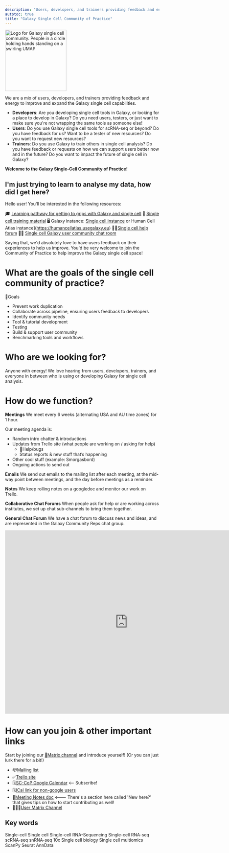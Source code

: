 ```yaml
---
description: "Users, developers, and trainers providing feedback and energy to improve and expand the Galaxy single cell capabilities."
autotoc: true
title: "Galaxy Single Cell Community of Practice"
---
```


<img class="img-fluid float-right" src="/projects/singlecell/SC-CoP.png" style="width:200px;" alt="Logo for Galaxy single cell community. People in a circle holding hands standing on a swirling UMAP"/>

We are a mix of users, developers, and trainers providing feedback and energy to improve and expand the Galaxy single cell capabilities. 
 - **Developers**: Are you developing single cell tools in Galaxy, or looking for a place to develop in Galaxy? Do you need users, testers, or just want to make sure you're not wrapping the same tools as someone else!
 - **Users**: Do you use Galaxy single cell tools for scRNA-seq or beyond? Do you have feedback for us? Want to be a tester of new resources? Do you want to request new resources?
 - **Trainers**: Do you use Galaxy to train others in single cell analysis? Do you have feedback or requests on how we can support users better now and in the future?
Do you want to impact the future of single cell in Galaxy? 

**Welcome to the Galaxy Single-Cell Community of Practice!**

## I'm just trying to learn to analyse my data, how did I get here?
Hello user! You'll be interested in the following resources:

 🎓 [Learning pathway for getting to grips with Galaxy and single cell](https://training.galaxyproject.org/training-material/learning-pathways/intro_single_cell.html)
 🧠 [Single cell training material](https://training.galaxyproject.org/training-material/topics/single-cell/)
 🖥️ Galaxy instance: [Single cell instance](https://singlecell.usegalaxy.eu) or Human Cell Atlas instance](https://humancellatlas.usegalaxy.eu)
 ✋🏾[Single cell help forum]([scrna](https://help.galaxyproject.org/tag/scrna))
 👐🏾 [Single cell Galaxy user community chat room](https://matrix.to/#/#Galaxy-Training-Network_galaxy-single-cell:gitter.im)

Saying that, we'd absolutely love to have users feedback on their experiences to help us improve. You'd be very welcome to join the Community of Practice to help improve the Galaxy single cell space!

# What are the goals of the single cell community of practice?

🎯Goals
- Prevent work duplication
- Collaborate across pipeline, ensuring users feedback to developers
- Identify community needs
- Tool & tutorial development
- Testing
- Build & support user community
- Benchmarking tools and workflows

# Who are we looking for?

Anyone with energy! We love hearing from users, developers, trainers, and everyone in between who is using or developing Galaxy for single cell analysis.

# How do we function?

**Meetings** We meet every 6 weeks (alternating USA and AU time zones) for 1 hour.

Our meeting agenda is:
 - Random intro chatter & introductions
 - Updates from Trello site (what people are working on / asking for help)
    - 🐛Help/bugs
    - Status reports & new stuff that’s happening
 - Other cool stuff (example: Smorgasbord)
 - Ongoing actions to send out

**Emails** We send out emails to the mailing list after each meeting, at the mid-way point between meetings, and the day before meetings as a reminder.

**Notes** We keep rolling notes on a googledoc and monitor our work on Trello.

**Collaborative Chat Forums** When people ask for help or are working across institutes, we set up chat sub-channels to bring them together.

**General Chat Forum** We have a chat forum to discuss news and ideas, and are represented in the Galaxy Community Reps chat group.

<iframe src="https://calendar.google.com/calendar/embed?src=f6b4dbe4aa3d7076e740e4198aa482d6b92b52129c9f867cfb49f7ac40450796%40group.calendar.google.com&ctz=Europe%2FLondon" style="border: 0" width="800" height="600" frameborder="0" scrolling="no"></iframe>

# How can you join & other important links

Start by joining our [💬Matrix channel](https://matrix.to/#/#usegalaxy-eu_single-cell-workflows) and introduce yourself! (Or you can just lurk there for a bit!)

 - 📪[Mailing list](https://lists.galaxyproject.org/lists/single-cell-cop.lists.galaxyproject.org/)
 - ✅[Trello site](https://trello.com/invite/b/KLVgHvCB/ATTI53fe3f6ea71737e3aa6570e5ed148a528698CA27/sccop-tool-wrapping-tutorial-development)
 - 🗓️[SC-CoP Google Calendar](https://calendar.google.com/calendar/embed?src=f6b4dbe4aa3d7076e740e4198aa482d6b92b52129c9f867cfb49f7ac40450796%40group.calendar.google.com&ctz=Europe%2FLondon) <-- Subscribe!
 - 🗓️[ICal link for non-google users](https://calendar.google.com/calendar/ical/f6b4dbe4aa3d7076e740e4198aa482d6b92b52129c9f867cfb49f7ac40450796%40group.calendar.google.com/public/basic.ics)
 - 📝[Meeting Notes doc](https://docs.google.com/document/d/19W--oeFoEgfZbw9MWvky_A__554th-VG3ryOqtfmHSA/edit?usp=sharing) <--- There's a section here called 'New here?' that gives tips on how to start contributing as well!
 - 🧑🏽‍🏫[User Matrix Channel](https://matrix.to/#/#Galaxy-Training-Network_galaxy-single-cell:gitter.im)

## Key words

Single-cell
Single cell
Single-cell RNA-Sequencing
Single-cell RNA-seq
scRNA-seq
snRNA-seq
10x
Single cell biology
Single cell multiomics
ScanPy
Seurat
AnnData
